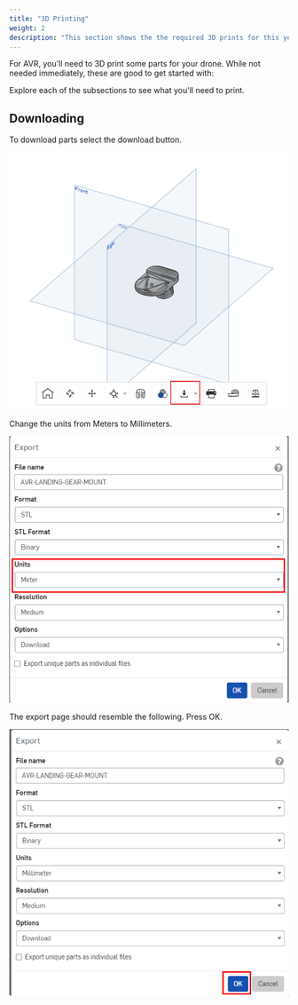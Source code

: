 ```yaml
---
title: "3D Printing"
weight: 2
description: "This section shows the the required 3D prints for this year's drone"
---
```


For AVR, you'll need to 3D print some parts for your drone. While not needed
immediately, these are good to get started with:

Explore each of the subsections to see what you'll need to print.

## Downloading

To download parts select the download button.

![Onshape Download Button](3d_download_button.png)

Change the units from Meters to Millimeters.

![Onshape Units Selection](3d_download_default.png)

The export page should resemble the following. Press OK.

![Onshape Export Page](3d_download_mm.png)

